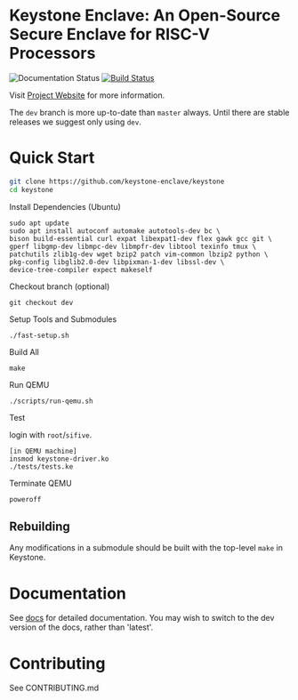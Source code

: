 # Keystone Enclave: An Open-Source Secure Enclave for RISC-V Processors

![Documentation Status](https://readthedocs.org/projects/keystone-enclave/badge/)
[![Build Status](https://travis-ci.org/keystone-enclave/keystone.svg?branch=master)](https://travis-ci.org/keystone-enclave/keystone/)

Visit [Project Website](https://keystone-enclave.org) for more information.

The ``dev`` branch is more up-to-date than ``master`` always. Until
there are stable releases we suggest only using ``dev``.

# Quick Start

```bash
git clone https://github.com/keystone-enclave/keystone
cd keystone
```

Install Dependencies (Ubuntu)

```
sudo apt update
sudo apt install autoconf automake autotools-dev bc \
bison build-essential curl expat libexpat1-dev flex gawk gcc git \
gperf libgmp-dev libmpc-dev libmpfr-dev libtool texinfo tmux \
patchutils zlib1g-dev wget bzip2 patch vim-common lbzip2 python \
pkg-config libglib2.0-dev libpixman-1-dev libssl-dev \
device-tree-compiler expect makeself
```

Checkout branch (optional)
```
git checkout dev
```

Setup Tools and Submodules
```
./fast-setup.sh
```

Build All
```
make
```

Run QEMU
```
./scripts/run-qemu.sh
```

Test

login with `root`/`sifive`.

```
[in QEMU machine]
insmod keystone-driver.ko
./tests/tests.ke
```

Terminate QEMU
```
poweroff
```

## Rebuilding

Any modifications in a submodule should be built with the top-level
`make` in Keystone.

# Documentation

See [docs](http://docs.keystone-enclave.org) for detailed
documentation. You may wish to switch to the dev version of the docs,
rather than 'latest'.

# Contributing

See CONTRIBUTING.md
